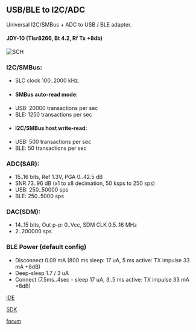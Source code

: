## USB/BLE to I2C/ADC

Universal I2C/SMBus + ADC to USB / BLE adapter.
#### JDY-10 (Tlsr8266, Bt 4.2, Rf Tx +8db)
![SCH](https://github.com/pvvx/UBIA/blob/master/DOCs/img/tBLETST_JDY10_sch.gif)

### I2C/SMBus:
* SLC clock 100..2000 kHz.
* #### SMBus auto-read mode:
 * USB: 20000 transactions per sec
 * BLE: 1250 transactions per sec
* #### I2C/SMBus host write-read:
 * USB: 500 transactions per sec
 * BLE: 50 transactions per sec

### ADC(SAR):
* 15..16 bits, Ref 1.3V, PGA 0..42.5 dB
* SNR 73..96 dB (x1 to x8 decimation, 50 ksps to 250 sps)
* USB: 250..50000 sps 
* BLE: 250..5000 sps

### DAC(SDM):
* 14..15 bits, Out p-p: 0..Vcc, SDM CLK 0.5..16 MHz
* 2..200000 sps

### BLE Power (default config)
* Disconnect 0.09 mA (800 ms sleep: 17 uA, 5 ms active: TX impulse 33 mA +8dB)
* Deep-sleep 1.7 / 3 uA
* Connect (7.5ms..4sec - sleep 17 uA, 3..5 ms active: TX impulse 33 mA +8dB)

[IDE](http://wiki.telink-semi.cn/dokuwiki/doku.php?id=menu:tools:ide_quick_start)

[SDK](http://wiki.telink-semi.cn/dokuwiki/doku.php?id=menu:chipset:tslr826x)

[forum](https://esp8266.ru/forum/threads/ble-modul-jdy-10-na-chipe-tlsr8266.4654/)